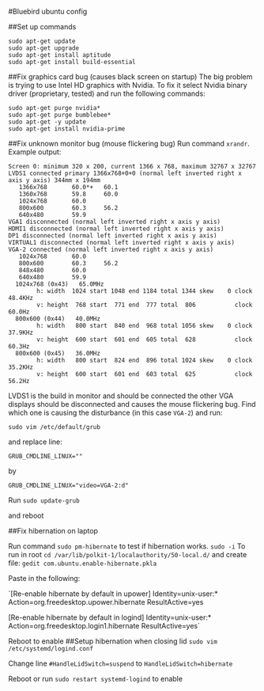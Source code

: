#Bluebird ubuntu config


##Set up commands
```
sudo apt-get update
sudo apt-get upgrade
sudo apt-get install aptitude
sudo apt-get install build-essential
```

##Fix graphics card bug (causes black screen on startup)
The big problem is trying to use Intel HD graphics with Nvidia. To fix it select Nvidia binary driver (proprietary, tested) and run the following commands:
```
sudo apt-get purge nvidia*
sudo apt-get purge bumblebee*
sudo apt-get -y update
sudo apt-get install nvidia-prime
```

##Fix unknown monitor bug (mouse flickering bug)
Run command `xrandr`. Example output:
```
Screen 0: minimum 320 x 200, current 1366 x 768, maximum 32767 x 32767
LVDS1 connected primary 1366x768+0+0 (normal left inverted right x axis y axis) 344mm x 194mm
   1366x768       60.0*+   60.1  
   1360x768       59.8     60.0  
   1024x768       60.0  
   800x600        60.3     56.2  
   640x480        59.9  
VGA1 disconnected (normal left inverted right x axis y axis)
HDMI1 disconnected (normal left inverted right x axis y axis)
DP1 disconnected (normal left inverted right x axis y axis)
VIRTUAL1 disconnected (normal left inverted right x axis y axis)
VGA-2 connected (normal left inverted right x axis y axis)
   1024x768       60.0  
   800x600        60.3     56.2  
   848x480        60.0  
   640x480        59.9  
  1024x768 (0x43)   65.0MHz
        h: width  1024 start 1048 end 1184 total 1344 skew    0 clock   48.4KHz
        v: height  768 start  771 end  777 total  806           clock   60.0Hz
  800x600 (0x44)   40.0MHz
        h: width   800 start  840 end  968 total 1056 skew    0 clock   37.9KHz
        v: height  600 start  601 end  605 total  628           clock   60.3Hz
  800x600 (0x45)   36.0MHz
        h: width   800 start  824 end  896 total 1024 skew    0 clock   35.2KHz
        v: height  600 start  601 end  603 total  625           clock   56.2Hz
```


LVDS1 is the build in monitor and should be connected the other VGA displays should be disconnected and causes the mouse flickering bug.
Find which one is causing the disturbance (in this case `VGA-2`) and run:

`sudo vim /etc/default/grub`

and replace line:

`GRUB_CMDLINE_LINUX=""`

by

`GRUB_CMDLINE_LINUX="video=VGA-2:d"`

Run `sudo update-grub`

and reboot

##Fix hibernation on laptop

Run command `sudo pm-hibernate` to test if hibernation works.
`sudo -i` To run in root
`cd /var/lib/polkit-1/localauthority/50-local.d/` and create file:
`gedit com.ubuntu.enable-hibernate.pkla`

Paste in the following:

`[Re-enable hibernate by default in upower]
Identity=unix-user:*
Action=org.freedesktop.upower.hibernate
ResultActive=yes

[Re-enable hibernate by default in logind]
Identity=unix-user:*
Action=org.freedesktop.login1.hibernate
ResultActive=yes`

Reboot to enable
##Setup hibernation when closing lid
`sudo vim /etc/systemd/logind.conf`

Change line `#HandleLidSwitch=suspend` to `HandleLidSwitch=hibernate`

Reboot or run `sudo restart systemd-logind` to enable

